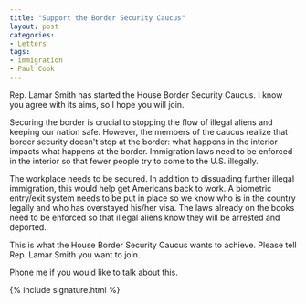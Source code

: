 ```yaml
---
title: "Support the Border Security Caucus"
layout: post
categories:
- Letters
tags:
- immigration
- Paul Cook
---
```


Rep. Lamar Smith has started the House Border Security Caucus. I know you agree with its aims, so I hope you will join.

Securing the border is crucial to stopping the flow of illegal aliens and keeping our nation safe. However, the members of the caucus realize that border security doesn't stop at the border: what happens in the interior impacts what happens at the border. Immigration laws need to be enforced in the interior so that fewer people try to come to the U.S. illegally.

The workplace needs to be secured. In addition to dissuading further illegal immigration, this would help get Americans back to work. A biometric entry/exit system needs to be put in place so we know who is in the country legally and who has overstayed his/her visa. The laws already on the books need to be enforced so that illegal aliens know they will be arrested and deported.

This is what the House Border Security Caucus wants to achieve. Please tell Rep. Lamar Smith you want to join.

Phone me if you would like to talk about this.

{% include signature.html %}
